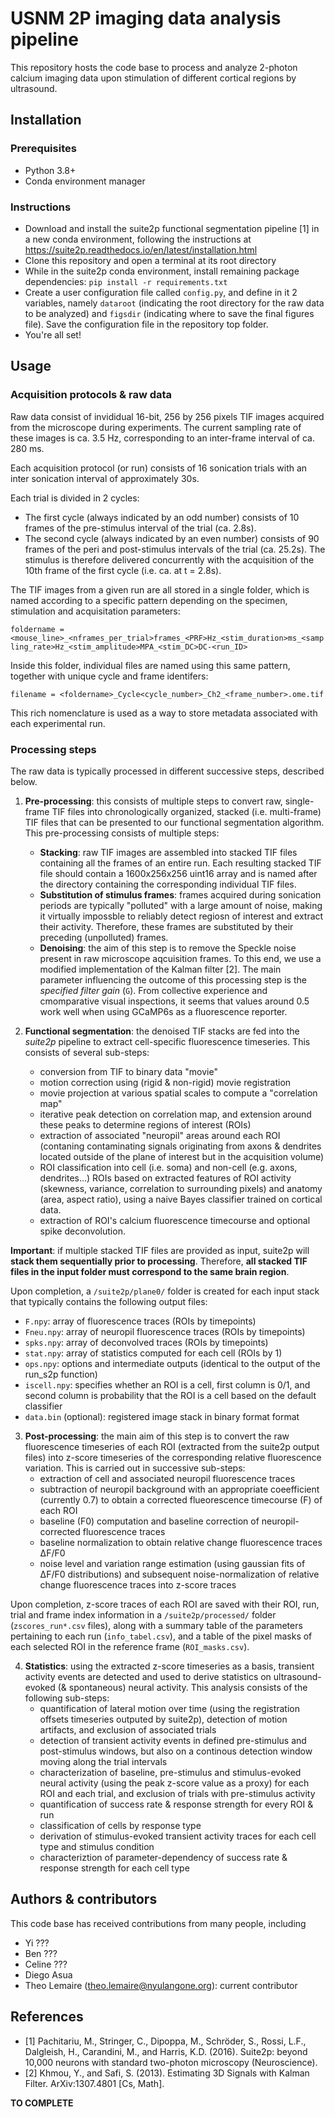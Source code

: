 # USNM 2P imaging data analysis pipeline

This repository hosts the code base to process and analyze 2-photon calcium imaging data upon stimulation of different cortical regions by ultrasound.

## Installation

### Prerequisites

- Python 3.8+
- Conda environment manager

### Instructions

- Download and install the suite2p functional segmentation pipeline [1] in a new conda environment, following the instructions at https://suite2p.readthedocs.io/en/latest/installation.html
- Clone this repository and open a terminal at its root directory 
- While in the suite2p conda environment, install remaining package dependencies: `pip install -r requirements.txt`
- Create a user configuration file called `config.py`, and define in it 2 variables, namely `dataroot` (indicating the root directory for the raw data to be analyzed) and `figsdir` (indicating where to save the final figures file). Save the configuration file in the repository top folder.
- You're all set!

## Usage

### Acquisition protocols & raw data

Raw data consist of invididual 16-bit, 256 by 256 pixels TIF images acquired from the microscope during experiments. The current sampling rate of these images is ca. 3.5 Hz, corresponding to an inter-frame interval of ca. 280 ms.

Each acquisition protocol (or run) consists of 16 sonication trials with an inter sonication interval of approximately 30s. 

Each trial is divided in 2 cycles:
- The first cycle (always indicated by an odd number) consists of 10 frames of the pre-stimulus interval of the trial (ca. 2.8s).
- The second cycle (always indicated by an even number) consists of 90 frames of the peri and post-stimulus intervals of the trial (ca. 25.2s).
The stimulus is therefore delivered concurrently with the acquisition of the 10th frame of the first cycle (i.e. ca. at t = 2.8s).

The TIF images from a given run are all stored in a single folder, which is named according to a specific pattern depending on the specimen, stimulation and acquisitation parameters:

`foldername = <mouse_line>_<nframes_per_trial>frames_<PRF>Hz_<stim_duration>ms_<sampling_rate>Hz_<stim_amplitude>MPA_<stim_DC>DC-<run_ID>`

Inside this folder, individual files are named using this same pattern, together with unique cycle and frame identifers:

`filename = <foldername>_Cycle<cycle_number>_Ch2_<frame_number>.ome.tif`

This rich nomenclature is used as a way to store metadata associated with each experimental run.

### Processing steps

The raw data is typically processed in different successive steps, described below.

1. **Pre-processing**: this consists of multiple steps to convert raw, single-frame TIF files into chronologically organized, stacked (i.e. multi-frame) TIF files that can be presented to our functional segmentation algorithm. This pre-processing consists of multiple steps:
	- **Stacking**: raw TIF images are assembled into stacked TIF files containing all the frames of an entire run. Each resulting stacked TIF file should contain a 1600x256x256 uint16 array and is named after the directory containing the corresponding individual TIF files.
	- **Substitution of stimulus frames**: frames acquired during sonication periods are typically "polluted" with a large amount of noise, making it virtually impossble to reliably detect regiosn of interest and extract their activity. Therefore, these frames are substituted by their preceding (unpolluted) frames.
	- **Denoising**: the aim of this step is to remove the Speckle noise present in raw microscope aqcuisition frames. To this end, we use a modified implementation of the Kalman filter [2]. The main parameter influencing the outcome of this processing step is the *specified filter gain* (`G`). From collective experience and cmomparative visual inspections, it seems that values around 0.5 work well when using GCaMP6s as a fluorescence reporter.

2. **Functional segmentation**: the denoised TIF stacks are fed into the *suite2p* pipeline to extract cell-specific fluorescence timeseries. This consists of several sub-steps:
	- conversion from TIF to binary data "movie"
	- motion correction using (rigid & non-rigid) movie registration
	- movie projection at various spatial scales to compute a "correlation map"
	- iterative peak detection on correlation map, and extension around these peaks to determine regions of interest (ROIs)
	- extraction of associated "neuropil" areas around each ROI (contaning contaminating signals originating from axons & dendrites located outside of the plane of interest but in the acquisition volume)
	- ROI classification into cell (i.e. soma) and non-cell (e.g. axons, dendrites...) ROIs based on extracted features of ROI activity (skewness, variance, correlation to surrounding pixels) and anatomy (area, aspect ratio), using a naive Bayes classifier trained on cortical data.
	- extraction of ROI's calcium fluorescence timecourse and optional spike deconvolution.

**Important**: if multiple stacked TIF files are provided as input, suite2p will **stack them sequentially prior to processing**. Therefore, **all stacked TIF files in the input folder must correspond to the same brain region**.

Upon completion, a `/suite2p/plane0/` folder is created for each input stack that typically contains the following output files:
- `F.npy`: array of fluorescence traces (ROIs by timepoints)
- `Fneu.npy`: array of neuropil fluorescence traces (ROIs by timepoints)
- `spks.npy`: array of deconvolved traces (ROIs by timepoints)
- `stat.npy`: array of statistics computed for each cell (ROIs by 1)
- `ops.npy`: options and intermediate outputs (identical to the output of the run_s2p function)
- `iscell.npy`: specifies whether an ROI is a cell, first column is 0/1, and second column is probability that the ROI is a cell based on the default classifier
- `data.bin` (optional): registered image stack in binary format format

3. **Post-processing**: the main aim of this step is to convert the raw fluorescence timeseries of each ROI (extracted from the suite2p output files) into z-score timeseries of the corresponding relative fluorescence variation. This is carried out in successive sub-steps:
	- extraction of cell and associated neuropil fluorescence traces
	- subtraction of neuropil background with an appropriate coeefficient (currently 0.7) to obtain a corrected flueorescence timecourse (F) of each ROI
	- baseline (F0) computation and baseline correction of neuropil-corrected fluorescence traces
	- baseline normalization to obtain relative change fluorescence traces ΔF/F0
	- noise level and variation range estimation (using gaussian fits of ΔF/F0 distributions) and subsequent noise-normalization of relative change fluorescence traces into z-score traces

Upon completion, z-score traces of each ROI are saved with their ROI, run, trial and frame index information in a `/suite2p/processed/` folder (`zscores_run*.csv` files), along with a summary table of the parameters pertaining to each run (`info_tabel.csv`), and a table of the pixel masks of each selected ROI in the reference frame (`ROI_masks.csv`).

4. **Statistics**: using the extracted z-score timeseries as a basis, transient activity events are detected and used to derive statistics on ultrasound-evoked (& spontaneous) neural activity. This analysis consists of the following sub-steps:
	- quantification of lateral motion over time (using the registration offsets timeseries outputed by suite2p), detection of motion artifacts, and exclusion of associated trials
	- detection of transient activity events in defined pre-stimulus and post-stimulus windows, but also on a continous detection window moving along the trial intervals
	- characterization of baseline, pre-stimulus and stimulus-evoked neural activity (using the peak z-score value as a proxy) for each ROI and each trial, and exclusion of trials with pre-stimulus activity
	- quantification of success rate & response strength for every ROI & run
	- classification of cells by response type
	- derivation of stimulus-evoked transient activity traces for each cell type and stimulus condition
	- characteriztion of parameter-dependency of success rate & response strength for each cell type  

## Authors & contributors

This code base has received contributions from many people, including
- Yi ???
- Ben ???
- Celine ???
- Diego Asua
- Theo Lemaire (theo.lemaire@nyulangone.org): current contributor

## References

- [1] Pachitariu, M., Stringer, C., Dipoppa, M., Schröder, S., Rossi, L.F., Dalgleish, H., Carandini, M., and Harris, K.D. (2016). Suite2p: beyond 10,000 neurons with standard two-photon microscopy (Neuroscience).
- [2] Khmou, Y., and Safi, S. (2013). Estimating 3D Signals with Kalman Filter. ArXiv:1307.4801 [Cs, Math].

**TO COMPLETE**
